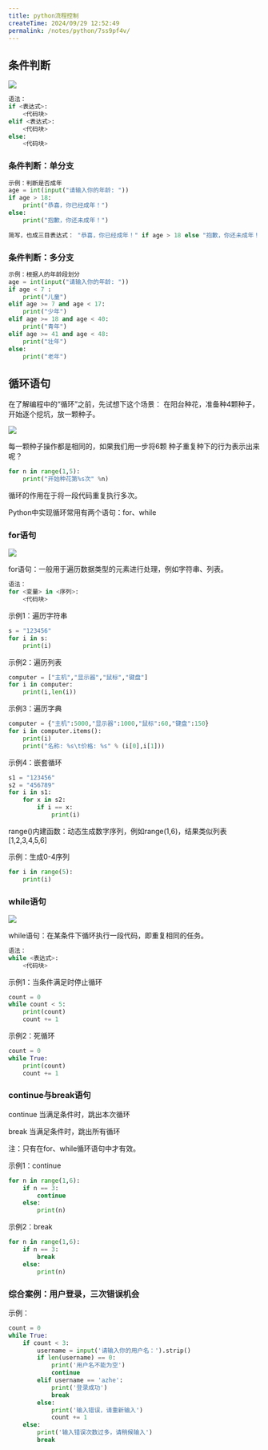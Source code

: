 ```yaml
---
title: python流程控制
createTime: 2024/09/29 12:52:49
permalink: /notes/python/7ss9pf4v/
---
```

## 条件判断

![](/images/3CECF864F90649F798C7B990481516F0clipboard.png)



```python
语法： 
if <表达式>: 
    <代码块> 
elif <表达式>: 
    <代码块> 
else: 
    <代码块>
```



### 条件判断：单分支

```python
示例：判断是否成年 
age = int(input("请输入你的年龄: ")) 
if age > 18: 
    print("恭喜，你已经成年！") 
else: 
    print("抱歉，你还未成年！")
    
简写，也成三目表达式： "恭喜，你已经成年！" if age > 18 else "抱歉，你还未成年！"
```



### 条件判断：多分支

```python
示例：根据人的年龄段划分 
age = int(input("请输入你的年龄: ")) 
if age < 7 : 
    print("儿童") 
elif age >= 7 and age < 17: 
    print("少年") 
elif age >= 18 and age < 40: 
    print("青年") 
elif age >= 41 and age < 48:
    print("壮年")
else:
    print("老年")   
```



## 循环语句



在了解编程中的“循环”之前，先试想下这个场景： 在阳台种花，准备种4颗种子，开始逐个挖坑，放一颗种子。

![](/images/4451617D17494398966292B8E7561286clipboard.png)

每一颗种子操作都是相同的，如果我们用一步将6颗 种子重复种下的行为表示出来呢？



```python
for n in range(1,5): 
    print("开始种花第%s次" %n)
```



循环的作用在于将一段代码重复执行多次。

Python中实现循环常用有两个语句：for、while



### for语句

![](/images/72ED67ACAC454F2C9E57C28B567C2BE8clipboard.png)

for语句：一般用于遍历数据类型的元素进行处理，例如字符串、列表。

```python
语法： 
for <变量> in <序列>: 
    <代码块>
```



示例1：遍历字符串

```python
s = "123456" 
for i in s: 
    print(i)
```



示例2：遍历列表

```python
computer = ["主机","显示器","鼠标","键盘"] 
for i in computer: 
    print(i,len(i))
```



示例3：遍历字典

```python
computer = {"主机":5000,"显示器":1000,"鼠标":60,"键盘":150} 
for i in computer.items(): 
    print(i) 
    print("名称: %s\t价格: %s" % (i[0],i[1]))
```



示例4：嵌套循环

```python
s1 = "123456" 
s2 = "456789" 
for i in s1: 
    for x in s2: 
        if i == x: 
            print(i)
```



range()内建函数：动态生成数字序列，例如range(1,6)，结果类似列表[1,2,3,4,5,6]

示例：生成0-4序列 

```python
for i in range(5): 
    print(i)
```



### while语句

![](/images/B1C32BE1841D48409AAD106DD836A629clipboard.png)

while语句：在某条件下循环执行一段代码，即重复相同的任务。

```python
语法： 
while <表达式>: 
    <代码块>
```



示例1：当条件满足时停止循环

```python
count = 0 
while count < 5: 
    print(count) 
    count += 1
```



示例2：死循环

```python
count = 0 
while True: 
    print(count) 
    count += 1
```



### continue与break语句



continue 当满足条件时，跳出本次循环 

break 当满足条件时，跳出所有循环 

注：只有在for、while循环语句中才有效。



示例1：continue

```python
for n in range(1,6): 
    if n == 3: 
        continue 
    else: 
        print(n)
```



示例2：break

```python
for n in range(1,6): 
    if n == 3: 
        break 
    else: 
        print(n)
```



### 综合案例：用户登录，三次错误机会



示例：

```python
count = 0
while True:
    if count < 3:
        username = input('请输入你的用户名：').strip()
        if len(username) == 0:
            print('用户名不能为空')
            continue
        elif username == 'azhe':
            print('登录成功')
            break
        else:
            print('输入错误，请重新输入')
            count += 1
    else:
        print('输入错误次数过多，请稍候输入')
        break
```

